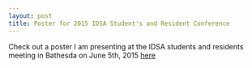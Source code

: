 ```yaml
---
layout: post
title: Poster for 2015 IDSA Student's and Resident Conference
---
```


Check out a poster I am presenting at the IDSA students and residents meeting in Bathesda on June 5th, 2015 [here](/files/Rosen-IDSA2015Poster-as-Submitted.pdf)